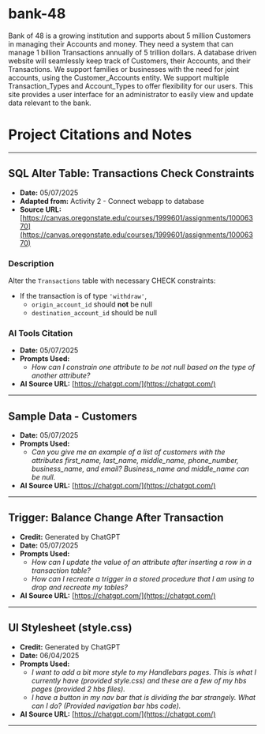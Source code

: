 # bank-48

Bank of 48 is a growing institution and supports about 5 million Customers in managing their Accounts and money. They need a system that can manage 1 billion Transactions annually of 5 trillion dollars. A database driven website will seamlessly keep track of Customers, their Accounts, and their Transactions. We support families or businesses with the need for joint accounts, using the Customer_Accounts entity. We support multiple Transaction_Types and Account_Types to offer flexibility for our users. This site provides a user interface for an administrator to easily view and update data relevant to the bank. 

# Project Citations and Notes

---

## SQL Alter Table: Transactions Check Constraints

- **Date:** 05/07/2025  
- **Adapted from:** Activity 2 - Connect webapp to database  
- **Source URL:** [https://canvas.oregonstate.edu/courses/1999601/assignments/10006370](https://canvas.oregonstate.edu/courses/1999601/assignments/10006370)  

### Description  
Alter the `Transactions` table with necessary CHECK constraints:  
- If the transaction is of type `'withdraw'`,  
  - `origin_account_id` should **not** be null  
  - `destination_account_id` should be null  

### AI Tools Citation  
- **Date:** 05/07/2025  
- **Prompts Used:**  
  - *How can I constrain one attribute to be not null based on the type of another attribute?*  
- **AI Source URL:** [https://chatgpt.com/](https://chatgpt.com/)

---

## Sample Data - Customers

- **Date:** 05/07/2025  
- **Prompts Used:**  
  - *Can you give me an example of a list of customers with the attributes first_name, last_name, middle_name, phone_number, business_name, and email? Business_name and middle_name can be null.*  
- **AI Source URL:** [https://chatgpt.com/](https://chatgpt.com/)

---

## Trigger: Balance Change After Transaction

- **Credit:** Generated by ChatGPT  
- **Date:** 05/07/2025  
- **Prompts Used:**  
  - *How can I update the value of an attribute after inserting a row in a transaction table?*  
  - *How can I recreate a trigger in a stored procedure that I am using to drop and recreate my tables?*  
- **AI Source URL:** [https://chatgpt.com/](https://chatgpt.com/)

---

## UI Stylesheet (style.css)

- **Credit:** Generated by ChatGPT  
- **Date:** 06/04/2025  
- **Prompts Used:**  
  - *I want to add a bit more style to my Handlebars pages. This is what I currently have (provided style.css) and these are a few of my hbs pages (provided 2 hbs files).*  
  - *I have a button in my nav bar that is dividing the bar strangely. What can I do? (Provided navigation bar hbs code).*  
- **AI Source URL:** [https://chatgpt.com/](https://chatgpt.com/)

---

